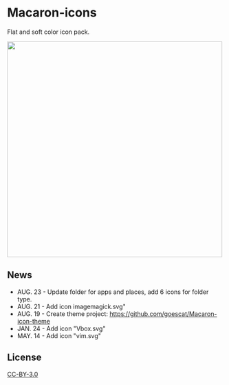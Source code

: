 # Macaron-icons
Flat and soft color icon pack.

<img src="https://github.com/goescat/Macaron-icons/blob/master/macaronicon.png" width="500">

## News
* AUG. 23 - Update folder for apps and places, add 6 icons for folder type.
* AUG. 21 - Add icon imagemagick.svg"
* AUG. 19 - Create theme project:
https://github.com/goescat/Macaron-icon-theme
* JAN. 24 - Add icon "Vbox.svg"
* MAY. 14 - Add icon "vim.svg"

## License
[CC-BY-3.0](https://creativecommons.org/licenses/by/3.0/)
